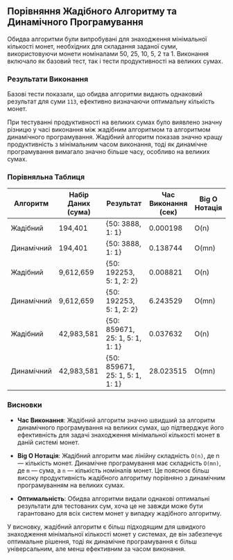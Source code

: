 ## Порівняння Жадібного Алгоритму та Динамічного Програмування

Обидва алгоритми були випробувані для знаходження мінімальної кількості монет, необхідних для складання заданої суми, використовуючи монети номіналами 50, 25, 10, 5, 2 та 1. Виконання включало як базовий тест, так і тести продуктивності на великих сумах.

### Результати Виконання

Базові тести показали, що обидва алгоритми видають однаковий результат для суми `113`, ефективно визначаючи оптимальну кількість монет.

При тестуванні продуктивності на великих сумах було виявлено значну різницю у часі виконання між жадібним алгоритмом та алгоритмом динамічного програмування. Жадібний алгоритм показав значно кращу продуктивність з мінімальним часом виконання, тоді як динамічне програмування вимагало значно більше часу, особливо на великих сумах.

### Порівняльна Таблиця

| Алгоритм | Набір Даних (сума) | Результат | Час Виконання (сек) | Big O Нотація |
|----------|---------------------|-----------|---------------------|---------------|
| Жадібний | 194,401             | {50: 3888, 1: 1} | 0.000198 | O(n) |
| Динамічний | 194,401             | {50: 3888, 1: 1} | 0.138744 | O(mn) |
| Жадібний | 9,612,659           | {50: 192253, 5: 1, 2: 2} | 0.008821 | O(n) |
| Динамічний | 9,612,659           | {50: 192253, 5: 1, 2: 2} | 6.243529 | O(mn) |
| Жадібний | 42,983,581          | {50: 859671, 25: 1, 5: 1, 1: 1} | 0.037632 | O(n) |
| Динамічний | 42,983,581          | {50: 859671, 25: 1, 5: 1, 1: 1} | 28.023515 | O(mn) |

### Висновки

- **Час Виконання**: Жадібний алгоритм значно швидший за алгоритм динамічного програмування на великих сумах, що підтверджує його ефективність для задачі знаходження мінімальної кількості монет в даній системі монет.

- **Big O Нотація**: Жадібний алгоритм має лінійну складність `O(n)`, де n — кількість монет. Динамічне програмування має складність `O(mn)`, де `m` — сума, а `n` — кількість номіналів монет. Це пояснює більш високу продуктивність жадібного алгоритму порівняно з динамічним програмуванням на великих сумах.

- **Оптимальність**: Обидва алгоритми видали однакові оптимальні результати для тестованих сум, хоча це не завжди може бути гарантовано для всіх систем монет у випадку жадібного алгоритму.

У висновку, жадібний алгоритм є більш підходящим для швидкого знаходження мінімальної кількості монет у системах, де він забезпечує оптимальне рішення, тоді як динамічне програмування є більш універсальним, але менш ефективним за часом виконання.
